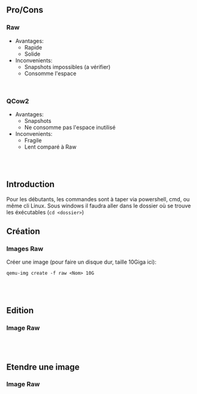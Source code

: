 ## Pro/Cons
### Raw

- Avantages:  
     + Rapide
     + Solide
- Inconvenients:  
     - Snapshots impossibles  (a vérifier)
     - Consomme l'espace
    

<br>

### QCow2

- Avantages:  
     + Snapshots 
     + Ne consomme pas l'espace inutilisé
- Inconvenients:  
     - Fragile
     - Lent comparé à Raw


<br>
<br>


## Introduction
Pour les débutants, les commandes sont à taper via powershell, cmd, ou même cli Linux. Sous windows il faudra aller dans le dossier où se trouve les éxécutables (`cd <dossier>`)

## Création
### Images Raw

Créer une image (pour faire un disque dur, taille 10Giga ici):
```
qemu-img create -f raw <Nom> 10G
```

<br>
<br>

## Edition
### Image Raw

<br>
<br>


## Etendre une image
### Image Raw